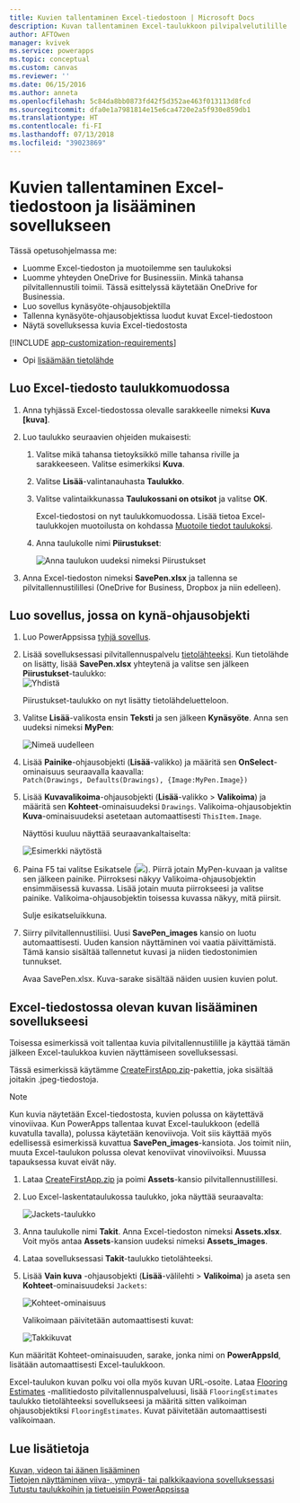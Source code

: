 ```yaml
---
title: Kuvien tallentaminen Excel-tiedostoon | Microsoft Docs
description: Kuvan tallentaminen Excel-taulukkoon pilvipalvelutilille
author: AFTOwen
manager: kvivek
ms.service: powerapps
ms.topic: conceptual
ms.custom: canvas
ms.reviewer: ''
ms.date: 06/15/2016
ms.author: anneta
ms.openlocfilehash: 5c84da8bb0873fd42f5d352ae463f013113d8fcd
ms.sourcegitcommit: dfa0e1a7981814e15e6ca4720e2a5f930e859db1
ms.translationtype: HT
ms.contentlocale: fi-FI
ms.lasthandoff: 07/13/2018
ms.locfileid: "39023869"
---
```

# <a name="how-to-save-images-in-an-excel-file-and-then-add-these-images-to-your-app"></a>Kuvien tallentaminen Excel-tiedostoon ja lisääminen sovellukseen

Tässä opetusohjelmassa me:

* Luomme Excel-tiedoston ja muotoilemme sen taulukoksi
* Luomme yhteyden OneDrive for Businessiin. Minkä tahansa pilvitallennustili toimii. Tässä esittelyssä käytetään OneDrive for Businessia.
* Luo sovellus kynäsyöte-ohjausobjektilla
* Tallenna kynäsyöte-ohjausobjektissa luodut kuvat Excel-tiedostoon
* Näytä sovelluksessa kuvia Excel-tiedostosta

[!INCLUDE [app-customization-requirements](../../includes/app-customization-requirements.md)]
* Opi [lisäämään tietolähde](add-data-connection.md)

## <a name="create-the-excel-file-as-a-table"></a>Luo Excel-tiedosto taulukkomuodossa

1. Anna tyhjässä Excel-tiedostossa olevalle sarakkeelle nimeksi **Kuva [kuva]**.
2. Luo taulukko seuraavien ohjeiden mukaisesti:    
   
   1. Valitse mikä tahansa tietoyksikkö mille tahansa riville ja sarakkeeseen. Valitse esimerkiksi **Kuva**.
   2. Valitse **Lisää**-valintanauhasta **Taulukko**.
   3. Valitse valintaikkunassa **Taulukossani on otsikot** ja valitse **OK**.
      
      Excel-tiedostosi on nyt taulukkomuodossa. Lisää tietoa Excel-taulukkojen muotoilusta on kohdassa [Muotoile tiedot taulukoksi](https://support.office.com/article/Format-an-Excel-table-6789619F-C889-495C-99C2-2F971C0E2370).
   4. Anna taulukolle nimi **Piirustukset**:  
      
      ![Anna taulukon uudeksi nimeksi Piirustukset](./media/tutorial-working-with-images-in-excel/drawings-table.png)
3. Anna Excel-tiedoston nimeksi **SavePen.xlsx** ja tallenna se pilvitallennustilillesi (OneDrive for Business, Dropbox ja niin edelleen).

## <a name="create-an-app-with-the-pen-control"></a>Luo sovellus, jossa on kynä-ohjausobjekti
1. Luo PowerAppsissa [tyhjä sovellus](get-started-create-from-blank.md).
2. Lisää sovelluksessasi pilvitallennuspalvelu [tietolähteeksi](add-data-connection.md). Kun tietolähde on lisätty, lisää **SavePen.xlsx** yhteytenä ja valitse sen jälkeen **Piirustukset**-taulukko:  
   ![Yhdistä](./media/tutorial-working-with-images-in-excel/savepen.png)  
   
   Piirustukset-taulukko on nyt lisätty tietolähdeluetteloon.
3. Valitse **Lisää**-valikosta ensin **Teksti** ja sen jälkeen **Kynäsyöte**. Anna sen uudeksi nimeksi **MyPen**:  
   
   ![Nimeä uudelleen](./media/tutorial-working-with-images-in-excel/rename-mypen.png)
4. Lisää **Painike**-ohjausobjekti (**Lisää**-valikko) ja määritä sen **OnSelect**-ominaisuus seuraavalla kaavalla:  
   `Patch(Drawings, Defaults(Drawings), {Image:MyPen.Image})`
5. Lisää **Kuvavalikoima**-ohjausobjekti (**Lisää**-valikko > **Valikoima**) ja määritä sen **Kohteet**-ominaisuudeksi `Drawings`. Valikoima-ohjausobjektin **Kuva**-ominaisuudeksi asetetaan automaattisesti `ThisItem.Image`.
   
   Näyttösi kuuluu näyttää seuraavankaltaiselta:  
   
   ![Esimerkki näytöstä](./media/tutorial-working-with-images-in-excel/screen.png)  
6. Paina F5 tai valitse Esikatsele (![](./media/tutorial-working-with-images-in-excel/preview.png)). Piirrä jotain MyPen-kuvaan ja valitse sen jälkeen painike. Piirroksesi näkyy Valikoima-ohjausobjektin ensimmäisessä kuvassa. Lisää jotain muuta piirrokseesi ja valitse painike. Valikoima-ohjausobjektin toisessa kuvassa näkyy, mitä piirsit.
   
   Sulje esikatseluikkuna.
7. Siirry pilvitallennustiliisi. Uusi **SavePen_images** kansio on luotu automaattisesti. Uuden kansion näyttäminen voi vaatia päivittämistä. Tämä kansio sisältää tallennetut kuvasi ja niiden tiedostonimien tunnukset.
   
    Avaa SavePen.xlsx. Kuva-sarake sisältää näiden uusien kuvien polut.

## <a name="add-the-image-in-an-excel-file-to-your-app"></a>Excel-tiedostossa olevan kuvan lisääminen sovellukseesi
Toisessa esimerkissä voit tallentaa kuvia pilvitallennustilille ja käyttää tämän jälkeen Excel-taulukkoa kuvien näyttämiseen sovelluksessasi.

Tässä esimerkissä käytämme [CreateFirstApp.zip](http://pwrappssamples.blob.core.windows.net/samples/CreateFirstApp.zip)-pakettia, joka sisältää joitakin .jpeg-tiedostoja.

> [!NOTE]
> Kun kuvia näytetään Excel-tiedostosta, kuvien polussa on käytettävä vinoviivaa. Kun PowerApps tallentaa kuvat Excel-taulukkoon (edellä kuvatulla tavalla), polussa käytetään kenoviivoja. Voit siis käyttää myös edellisessä esimerkissä kuvattua **SavePen_images**-kansiota. Jos toimit niin, muuta Excel-taulukon polussa olevat kenoviivat vinoviivoiksi. Muussa tapauksessa kuvat eivät näy.  

1. Lataa [CreateFirstApp.zip](http://pwrappssamples.blob.core.windows.net/samples/CreateFirstApp.zip) ja poimi **Assets**-kansio pilvitallennustilillesi.
2. Luo Excel-laskentataulukossa taulukko, joka näyttää seuraavalta:
   
    ![Jackets-taulukko](./media/tutorial-working-with-images-in-excel/jackets.png)
3. Anna taulukolle nimi **Takit**. Anna Excel-tiedoston nimeksi **Assets.xlsx**. Voit myös antaa **Assets**-kansion uudeksi nimeksi **Assets_images**.
4. Lataa sovelluksessasi **Takit**-taulukko tietolähteeksi.  
5. Lisää **Vain kuva** -ohjausobjekti (**Lisää**-välilehti > **Valikoima**) ja aseta sen **Kohteet**-ominaisuudeksi `Jackets`:  
   
    ![Kohteet-ominaisuus](./media/tutorial-working-with-images-in-excel/items-jackets.png)
   
    Valikoimaan päivitetään automaattisesti kuvat:  
   
    ![Takkikuvat](./media/tutorial-working-with-images-in-excel/images.png)

Kun määrität Kohteet-ominaisuuden, sarake, jonka nimi on **PowerAppsId**, lisätään automaattisesti Excel-taulukkoon.

Excel-taulukon kuvan polku voi olla myös kuvan URL-osoite. Lataa [Flooring Estimates](http://pwrappssamples.blob.core.windows.net/samples/FlooringEstimates.xlsx) -mallitiedosto pilvitallennuspalveluusi, lisää `FlooringEstimates` taulukko tietolähteeksi sovellukseesi ja määritä sitten valikoiman ohjausobjektiksi `FlooringEstimates`. Kuvat päivitetään automaattisesti valikoimaan.

## <a name="learn-more"></a>Lue lisätietoja
[Kuvan, videon tai äänen lisääminen](add-images-pictures-audio-video.md)  
[Tietojen näyttäminen viiva-, ympyrä- tai palkkikaaviona sovelluksessasi](use-line-pie-bar-chart.md)  
[Tutustu taulukkoihin ja tietueisiin PowerAppsissa](working-with-tables.md)

